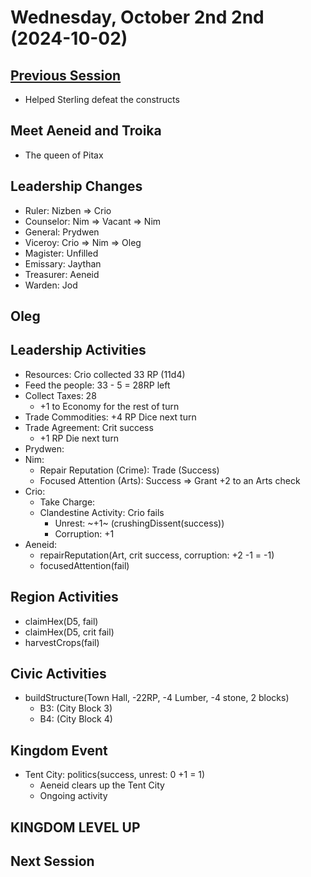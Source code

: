 # Wednesday, October 2nd 2nd (2024-10-02)

## [Previous Session](./2024-09-28.md)

- Helped Sterling defeat the constructs

## Meet Aeneid and Troika

- The queen of Pitax

## Leadership Changes

- Ruler: Nizben => Crio
- Counselor: Nim => Vacant => Nim
- General: Prydwen
- Viceroy: Crio => Nim => Oleg
- Magister: Unfilled
- Emissary: Jaythan
- Treasurer: Aeneid
- Warden: Jod

## Oleg

## Leadership Activities

- Resources: Crio collected 33 RP (11d4)
- Feed the people: 33 - 5 = 28RP left
- Collect Taxes: 28
   - +1 to Economy for the rest of turn
- Trade Commodities: +4 RP Dice next turn
- Trade Agreement: Crit success 
   - +1 RP Die next turn
- Prydwen: 
- Nim:
  - Repair Reputation (Crime): Trade (Success)
  - Focused Attention (Arts): Success => Grant +2 to an Arts check
- Crio:
   - Take Charge: 
   - Clandestine Activity: Crio fails
      - Unrest: ~+1~ (crushingDissent(success))
      - Corruption: +1
- Aeneid: 
   - repairReputation(Art, crit success, corruption: +2 -1 = -1)
   - focusedAttention(fail)

## Region Activities

- claimHex(D5, fail)
- claimHex(D5, crit fail)
- harvestCrops(fail)

## Civic Activities

- buildStructure(Town Hall, -22RP, -4 Lumber, -4 stone, 2 blocks)
   - B3: (City Block 3)
   - B4: (City Block 4)

## Kingdom Event

- Tent City: politics(success, unrest: 0 +1 = 1)
   - Aeneid clears up the Tent City
   - Ongoing activity

## KINGDOM LEVEL UP

## Next Session
